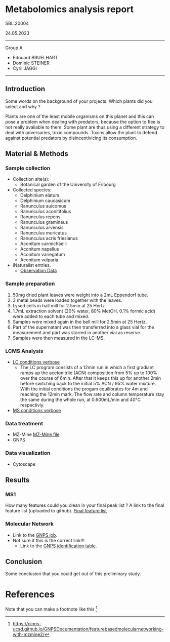 # Metabolomics analysis report
SBL.20004 

24.05.2023

----
Group A
- Edouard BRUELHART
- Dominic STEINER
- Cyril JAGGI
----


## Introduction

Some words on the background of your projects.
Which plants did you select and why ?

Plants are one of the least mobile organisms on this planet and this can pose a problem when dealing with predators, because the option to flee is not really avaliable to them. Some plant are thus using a different strategy to deal with adversaries, toxic compounds. Toxins allow the plant to defend against potential predators by disincentivicing its consumption. 



## Material & Methods

### Sample collection

- Collection site(s):
    - Botanical garden of the University of Fribourg
- Collected species: 
    - Delphinium elatum 
    - Delphinium caucasicum
    - Ranunculus auicomus
    - Ranunculus aconitifolius
    - Ranunculus repens
    - Ranunculus gramineus
    - Ranunculus arvensis
    - Ranunculus muricatus
    - Ranunculus acris friesianus
    - Aconitum carmichaelii
    - Aconitum napellus
    - Aconitum variegatum
    - Aconitum vulparia 
- iNaturalist entries.
    - [Observation Data](https://github.com/Cythion/SBL.20004/blob/main/data/observations-328542.csv)


### Sample preparation

1. 50mg dried plant leaves were weight into a 2mL Eppendorf tube.
2. 3 metal beads were loaded together with the leaves.
3. Lysed cells in ball mill for 2.5min at 25 Hertz 
4. 1.7mL extraction solvent (20% water, 80% MetOH, 0.1% formic acid) were added to each tube and mixed.
5. Samples were mixed again in the bell mill for 2.5min at 25 Hertz. 
6. Part of the supernatant was then transferred into a glass vial for the measurement and part was storred in another vial as reserve.
7. Samples were then measured in the LC-MS. 

### LCMS Analysis

- [LC conditions verbose](https://github.com/Cythion/SBL.20004/blob/main/lc_conditions.txt) 
    - The LC program consists of a 12min run in which a first gradiant ramps up the acetonitrile (ACN) composition from 5% up to 100% over the course of 6min. After that it keeps this up for another 2min before switching back to the initial 5% ACN / 95% water mixture. With the initial conditions the progam equilibrates for 4m and reaching the 12min mark. The flow rate and column temperature stay the same during the whole run, at 0.600mL/min and 40°C respectivly.
- [MS conditions verbose](https://github.com/Cythion/SBL.20004/blob/main/ms_conditions.txt)

### Data treatment

- MZ-Mine [MZ-Mine file]()
- GNPS 

### Data visualization 

- Cytoscape 
## Results


### MS1

How many features could you clean in your final peak list ?
A link to the final feature list (uploaded to github).
[Final feature list](https://github.com/Cythion/SBL.20004/blob/main/data/Final_Aligned_Feature_List.csv)

### Molecular Network

- Link to the [GNPS job](https://gnps.ucsd.edu/ProteoSAFe/status.jsp?task=54c7e463fe00492a9984c160219fb1d6).
- Not sure if this is the correct link!!! 
    - Link to the [GNPS identification table](https://gnps.ucsd.edu/ProteoSAFe/result.jsp?task=54c7e463fe00492a9984c160219fb1d6&view=view_all_annotations_DB).

## Conclusion

Some conclusion that you could get out of this preliminary study.

# References

Note that you can make a footnote like this [^1]

[^1]: https://ccms-ucsd.github.io/GNPSDocumentation/featurebasedmolecularnetworking-with-mzmine2/
